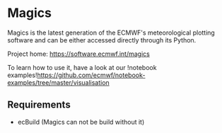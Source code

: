 Magics
======
Magics is the latest generation of the ECMWF's meteorological plotting software and can be either accessed directly through its Python.

Project home: https://software.ecmwf.int/magics

To learn how to use it, have a look at our !notebook examples!https://github.com/ecmwf/notebook-examples/tree/master/visualisation

Requirements
------------

- ecBuild (Magics can not be build without it)
